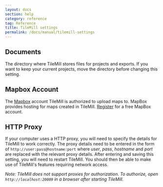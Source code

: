 ```yaml
---
layout: docs
section: help
category: reference
tag: Reference
title: TileMill settings
permalink: /docs/manual/tilemill-settings
---
```


## Documents

The directory where TileMill stores files for projects and exports. If you want to keep your current projects, move the directory before changing this setting.

## Mapbox Account

The [Mapbox](https://mapbox.com) account TileMill is authorized to upload maps to. MapBox provides hosting for maps created in TileMill. [Register](http://mapbox.com/plans/) for a free MapBox account.

## HTTP Proxy

If your computer uses a HTTP proxy, you will need to specify the details for TileMill to work correctly. The proxy details need to be entered in the form of `http://user:pass@hostname:port` where *user*, *pass*, *hostname* and *port* are replaced with the relevant proxy details. After entering and saving this setting, you will need to restart TileMill. You should then be able to make use of TileMill's features requiring network access.

*Note: TileMill does not support proxies for authorization. To authorize, open `http://localhost:20009` in a browser after starting TileMill.*
